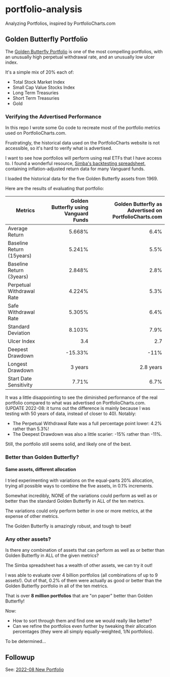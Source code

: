 # portfolio-analysis
Analyzing Portfolios, inspired by PortfolioCharts.com

## Golden Butterfly Portfolio
The [Golden Butterfly Portfolio](https://portfoliocharts.com/portfolio/golden-butterfly/)
is one of the most compelling portfolios, with
an unusually high perpetual withdrawal rate, and
an unusually low ulcer index.

It's a simple mix of 20% each of:
- Total Stock Market Index
- Small Cap Value Stocks Index
- Long Term Treasuries
- Short Term Treasuries
- Gold

### Verifying the Advertised Performance
In this repo I wrote some Go code to recreate most of the portfolio metrics
used on PortfolioCharts.com.

Frustratingly, the historical data used on the PortfolioCharts website is not accessible,
so it's hard to verify what is advertised.


I want to see how portfolios will perform using real ETFs that I have access to.
I found a wonderful resource, [Simba's backtesting spreadsheet](https://www.bogleheads.org/wiki/Simba%27s_backtesting_spreadsheet), 
containing inflation-adjusted return data for many Vanguard funds.

I loaded the historical data for the five Golden Butterfly assets from 1969.

Here are the results of evaluating that portfolio:

| Metrics  | Golden Butterfly using Vanguard Funds | Golden Butterfly as Advertised on PortfolioCharts.com  |
|---|---:|---:|
| Average Return             |  5.668% |      6.4% |
| Baseline Return (15years)  |  5.241% |      5.5% | 
| Baseline Return (3years)   |  2.848% |      2.8% |    
| Perpetual Withdrawal Rate  |  4.224% |      5.3% | 
| Safe Withdrawal Rate       |  5.305% |      6.4% |    
| Standard Deviation         |  8.103% |      7.9% | 
| Ulcer Index                |     3.4 |       2.7 |    
| Deepest Drawdown           | -15.33% |      -11% | 
| Longest Drawdown           | 3 years | 2.8 years |    
| Start Date Sensitivity     |   7.71% |      6.7% | 

It was a little disappointing to see the diminished performance of the real portfolio compared to
what was advertised on PortfolioCharts.com.
(UPDATE 2022-08: it turns out the difference is mainly because I was testing with 50 years of data, instead of closer to 40).
Notably:
- The Perpetual Withdrawal Rate was a full percentage point lower: 4.2% rather than 5.3%!
- The Deepest Drawdown was also a little scarier: -15% rather than -11%.

Still, the portfolio still seems solid, and likely one of the best.

### Better than Golden Butterfly?
#### Same assets, different allocation
I tried experimenting with variations on the equal-parts 20% allocation, 
trying all possible ways to combine the five assets, in 0.1% increments.

Somewhat incredibly, NONE of the variations could perform as well as or better than the 
standard Golden Butterfly in ALL of the ten metrics.

The variations could only perform better in one or more metrics, at the expense of other metrics.

The Golden Butterfly is amazingly robust, and tough to beat! 

### Any other assets?
Is there any combination of assets that can perform as well as or better than Golden Butterfly
in ALL of the given metrics?

The Simba spreadsheet has a wealth of other assets, we can try it out!

I was able to evaluate over 4 billion portfolios (all combinations of up to 9 assets!).
Out of that, 0.2% of them were actually as good or better than the Golden Butterfly
portfolio in all of the ten metrics.

That is over **8 million portfolios** that are "on paper" better than Golden Butterfly!

Now:
- How to sort through them and find one we would really like better?
- Can we refine the portfolios even further by tweaking their allocation percentages
(they were all simply equally-weighted, 1/N portfolios).

To be determined...

## Followup
See: [2022-08 New Portfolio](notes/2022-08_new_portfolio.md)



